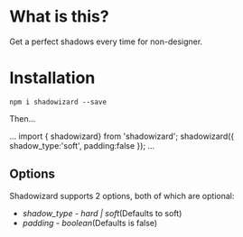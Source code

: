 # What is this?

Get a perfect shadows every time for non-designer.

# Installation

`npm i shadowizard --save`

Then...

...
import { shadowizard} from 'shadowizard';
shadowizard({
    shadow_type:'soft',
    padding:false
});
...

## Options

Shadowizard supports 2 options, both of which are optional:

* *shadow_type* - _hard | soft_(Defaults to soft)
* *padding* - _boolean_(Defaults is false)
